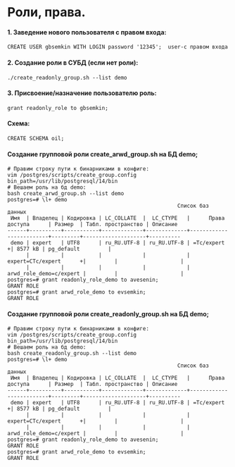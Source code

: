# Роли, права.
#### 1. Заведение нового пользователя с правом входа:
```
CREATE USER gbsemkin WITH LOGIN password '12345';  user-с правом входа
```
#### 2. Создание роли в СУБД (если нет роли):
```
./create_readonly_group.sh --list demo
```
#### 3. Присвоение/назначение пользователю роль: 
```
grant readonly_role to gbsemkin;
```
#### Схема:
```
CREATE SCHEMA oil;
```
#### Создание групповой роли create_arwd_group.sh на БД demo;
```
# Правим строку пути к бинарниками в конфиге:
vim /postgres/scripts/create_group.config
bin_path=/usr/lib/postgresql/14/bin
# Вешаем роль на бд demo:
bash create_arwd_group.sh --list demo
postgres=# \l+ demo
                                                      Список баз данных
 Имя  | Владелец | Кодировка | LC_COLLATE  |  LC_CTYPE   |      Права доступа      | Размер  | Табл. пространство | Описание
------+----------+-----------+-------------+-------------+-------------------------+---------+--------------------+----------
 demo | expert   | UTF8      | ru_RU.UTF-8 | ru_RU.UTF-8 | =Tc/expert             +| 8577 kB | pg_default         |
      |          |           |             |             | expert=CTc/expert      +|         |                    |
      |          |           |             |             | arwd_role_demo=c/expert |         |                    |
postgres=# grant readonly_role_demo to avesenin;
GRANT ROLE
postgres=# grant arwd_role_demo to evsemkin;
GRANT ROLE
```
#### Создание групповой роли create_readonly_group.sh на БД demo;
```
# Правим строку пути к бинарниками в конфиге:
vim /postgres/scripts/create_group.config
bin_path=/usr/lib/postgresql/14/bin
# Вешаем роль на бд demo:
bash create_readonly_group.sh --list demo
postgres=# \l+ demo
                                                      Список баз данных
 Имя  | Владелец | Кодировка | LC_COLLATE  |  LC_CTYPE   |      Права доступа      | Размер  | Табл. пространство | Описание
------+----------+-----------+-------------+-------------+-------------------------+---------+--------------------+----------
 demo | expert   | UTF8      | ru_RU.UTF-8 | ru_RU.UTF-8 | =Tc/expert             +| 8577 kB | pg_default         |
      |          |           |             |             | expert=CTc/expert      +|         |                    |
      |          |           |             |             | arwd_role_demo=c/expert |         |                    |
postgres=# grant readonly_role_demo to avesenin;
GRANT ROLE
postgres=# grant arwd_role_demo to evsemkin;
GRANT ROLE
```


































